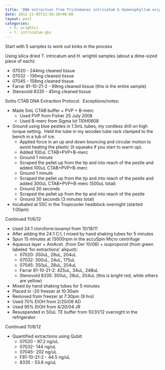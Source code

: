 ```yaml
---
title: 'DNA extraction from Trichomanes intricatum & Hymenophyllum wrightii samples for GBS'
date: 2012-11-05T12:56:10+00:00
layout: post
categories:
  - h. wrightii
  - t. intricatum gbs
---
```

Start with 5 samples to work out kinks in the process

Using silica dried T. intricatum and H. wrightii samples (about a dime-sized piece of each):

  * 07020 - 244mg cleaned tissue
  * 07032 - 136mg cleaned tissue
  * 07045 - 158mg cleaned tissue
  * Farrar 81-10-21-2 - 69mg cleaned tissue (this is the entire sample)
  * Stensvold 8335 - 45mg cleaned tissue

Soltis CTAB DNA Extraction Protocol.  Exceptions/notes:
  * Made 5mL CTAB buffer + PVP + B-merc
    * Used PVP from Fisher 25 July 2008
    * Used B-merc from Sigma lot 110H0608
  * Ground using blue pestles in 1.5mL tubes, my cordless drill on high torque setting.  Held the tube in my wooden tube rack clamped to the bench in a tub of ice.
    * Applied force in an up and down bouncing and circular motion to avoid heating the plastic (it squeaks if you start to warm up).
    * Added 100uL CTAB+PVP+B-merc
    * Ground 1 minute
    * Scraped the pellet up from the tip and into reach of the pestle and added 100uL CTAB+PVP+B-merc
    * Ground 1 minute
    * Scraped the pellet up from the tip and into reach of the pestle and added 300uL CTAB+PVP+B-merc (500uL total)
    * Ground 30 seconds
    * Scraped the pellet up from the tip and into reach of the pestle
    * Ground 30 seconds (3 minutes total)
  * Incubated at 55C in the Tropicooler heatblock overnight (started 1:00pm)

Continued 11/6/12

  * Used 24:1 cloroform:isoamyl from 10/19/11
  * After adding the 24:1 C:I, I mixed by hand shaking tubes for 5 minutes
  * Spun 15 minutes at 13000rpm in the accuSpin Micro centrifuge
  * Aqueous layer + AmAcet. (from Der 10/06) + isoproponol (from green labeled ‘for extractions’ aliquot):
    * 07020: 350uL, 28uL, 204uL
    * 07032: 300uL, 24uL, 175uL
    * 07045: 350uL, 28uL, 204uL
    * Farrar 81-10-21-2: 425uL, 34uL, 248uL
    * Stensvold 8335: 350uL, 28uL, 204uL (this is bright red, while others are yellow)
  * Mixed by hand shaking tubes for 5 minutes
  * Placed in -20 freezer at 10:30am
  * Removed from freezer at 7:30pm (9 hrs)
  * Used 70% EtOH from 2/20/08 AD
  * Used 95% EtOH from 4/20/04 JR
  * Resuspended in 50uL TE buffer from 10/31/12 overnight in the refrigerator

Continued 11/8/12

  * Quantified extractions using Qubit:
    * 07020 - 97.2 ng/uL
    * 07032- 144 ng/uL
    * 07045- 202 ng/uL
    * F81-10-21-2 - 44.5 ng/uL
    * 8335 - 53.8 ng/uL
